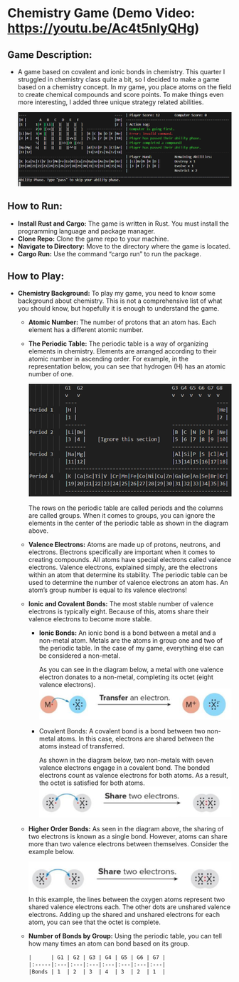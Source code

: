# **Chemistry Game** (Demo Video: https://youtu.be/Ac4t5nIyQHg)

## **Game Description:**
- A game based on covalent and ionic bonds in chemistry. This quarter I struggled in chemistry class quite a bit, so I decided to make a game based on a chemistry concept. In my game, you place atoms on the field to create chemical compounds and score points. To make things even more interesting, I added three unique strategy related abilities.
  
  ![chemistry game screenshot](demo-images/image1.png)

## **How to Run:**
- **Install Rust and Cargo:** The game is written in Rust. You must install the programming language and package manager. 
- **Clone Repo:** Clone the game repo to your machine. 
- **Navigate to Directory:** Move to the directory where the game is located.
- **Cargo Run:** Use the command “cargo run” to run the package.

## **How to Play:**
- **Chemistry Background:** To play my game, you need to know some background about chemistry. This is not a comprehensive list of what you should know, but hopefully it is enough to understand the game. 
  - **Atomic Number:** The number of protons that an atom has. Each element has a different atomic number.
  - **The Periodic Table:** The periodic table is a way of organizing elements in chemistry. Elements are arranged according to their atomic number in ascending order. For example, in the representation below, you can see that hydrogen (H) has an atomic number of one.
 
    ![chemistry game](demo-images/image2.png)

    The rows on the periodic table are called periods and the columns are called groups. When it comes to groups, you can ignore the elements in the center of the periodic table as shown in the diagram above.
  - **Valence Electrons:** Atoms are made up of protons, neutrons, and electrons. Electrons specifically are important when it comes to creating compounds. All atoms have special electrons called valence electrons. Valence electrons, explained simply, are the electrons within an atom that determine its stability. The periodic table can be used to determine the number of valence electrons an atom has. An atom’s group number is equal to its valence electrons!  
  - **Ionic and Covalent Bonds:** The most stable number of valence electrons is typically eight. Because of this, atoms share their valence electrons to become more stable. 
    - **Ionic Bonds:** An ionic bond is a bond between a metal and a non-metal atom. Metals are the atoms in group one and two of the periodic table. In the case of my game, everything else can be considered a non-metal.  

      As you can see in the diagram below, a metal with one valence electron donates to a non-metal, completing its octet (eight valence electrons).  
      ![chemistry game screenshot](demo-images/image3.png)
    - Covalent Bonds: A covalent bond is a bond between two non-metal atoms. In this case, electrons are shared between the atoms instead of transferred. 

      As shown in the diagram below, two non-metals with seven valence electrons engage in a covalent bond. The bonded electrons count as valence electrons for both atoms. As a result, the octet is satisfied for both atoms.
      ![chemistry game screenshot](demo-images/image4.png)
  - **Higher Order Bonds:** As seen in the diagram above, the sharing of two electrons is known as a single bond. However, atoms can share more than two valence electrons between themselves. Consider the example below.
 
    ![chemistry game screenshot](demo-images/image4.png)
    In this example, the lines between the oxygen atoms represent two shared valence electrons each. The other dots are unshared valence electrons. Adding up the shared and unshared electrons for each atom, you can see that the octet is complete.
  - **Number of Bonds by Group:** Using the periodic table, you can tell how many times an atom can bond based on its group.
 
        |      | G1 | G2 | G3 | G4 | G5 | G6 | G7 |
        |:-----|:---|:---|:---|:---|:---|:---|:---|
        |Bonds | 1  | 2  | 3  | 4  | 3  | 2  | 1  | 
